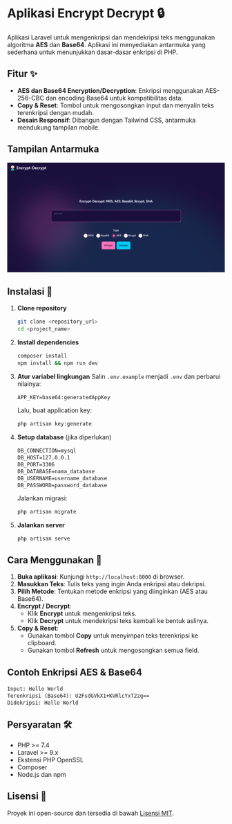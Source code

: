 # Aplikasi Encrypt Decrypt 🔒

Aplikasi Laravel untuk mengenkripsi dan mendekripsi teks menggunakan algoritma **AES** dan **Base64**. Aplikasi ini menyediakan antarmuka yang sederhana untuk menunjukkan dasar-dasar enkripsi di PHP.

## Fitur ✨

-   **AES dan Base64 Encryption/Decryption**: Enkripsi menggunakan AES-256-CBC dan encoding Base64 untuk kompatibilitas data.
-   **Copy & Reset**: Tombol untuk mengosongkan input dan menyalin teks terenkripsi dengan mudah.
-   **Desain Responsif**: Dibangun dengan Tailwind CSS, antarmuka mendukung tampilan mobile.

## Tampilan Antarmuka

![Tampilan Antarmuka Aplikasi](public/image.png)

## Instalasi 🚀

1. **Clone repository**

    ```bash
    git clone <repository_url>
    cd <project_name>
    ```

2. **Install dependencies**

    ```bash
    composer install
    npm install && npm run dev
    ```

3. **Atur variabel lingkungan**
   Salin `.env.example` menjadi `.env` dan perbarui nilainya:

    ```plaintext
    APP_KEY=base64:generatedAppKey
    ```

    Lalu, buat application key:

    ```bash
    php artisan key:generate
    ```

4. **Setup database** (jika diperlukan)

    ```plaintext
    DB_CONNECTION=mysql
    DB_HOST=127.0.0.1
    DB_PORT=3306
    DB_DATABASE=nama_database
    DB_USERNAME=username_database
    DB_PASSWORD=password_database
    ```

    Jalankan migrasi:

    ```bash
    php artisan migrate
    ```

5. **Jalankan server**
    ```bash
    php artisan serve
    ```

## Cara Menggunakan 📝

1. **Buka aplikasi**: Kunjungi `http://localhost:8000` di browser.
2. **Masukkan Teks**: Tulis teks yang ingin Anda enkripsi atau dekripsi.
3. **Pilih Metode**: Tentukan metode enkripsi yang diinginkan (AES atau Base64).
4. **Encrypt / Decrypt**:
    - Klik **Encrypt** untuk mengenkripsi teks.
    - Klik **Decrypt** untuk mendekripsi teks kembali ke bentuk aslinya.
5. **Copy & Reset**:
    - Gunakan tombol **Copy** untuk menyimpan teks terenkripsi ke clipboard.
    - Gunakan tombol **Refresh** untuk mengosongkan semua field.

## Contoh Enkripsi AES & Base64

```plaintext
Input: Hello World
Terenkripsi (Base64): U2FsdGVkX1+KVRlcYxT2zg==
Didekripsi: Hello World
```

## Persyaratan 🛠️

-   PHP >= 7.4
-   Laravel >= 9.x
-   Ekstensi PHP OpenSSL
-   Composer
-   Node.js dan npm

## Lisensi 📄

Proyek ini open-source dan tersedia di bawah [Lisensi MIT](https://opensource.org/licenses/MIT).
